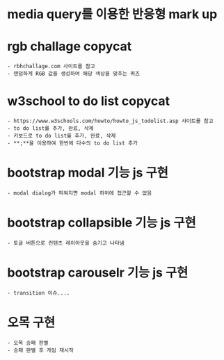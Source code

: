 # media query를 이용한 반응형 mark up
# rgb challage copycat
    - rbhchallage.com 사이트를 참고
    - 랜덤하게 RGB 값을 생성하여 해당 색상을 맞추는 퀴즈
# w3school to do list copycat
    - https://www.w3schools.com/howto/howto_js_todolist.asp 사이트를 참고
    - to do list를 추가, 완료, 삭제
    - 키보드로 to do list를 추가, 완료, 삭제
    - **;**을 이용하여 한번에 다수의 to do list 추가
# bootstrap modal 기능 js 구현
    - modal dialog가 띄워지면 modal 하위에 접근할 수 없음
# bootstrap collapsible 기능 js 구현
    - 토글 버튼으로 컨텐츠 레이아웃을 숨기고 나타냄
# bootstrap carouselr 기능 js 구현
    - transition 이슈....

# 오목 구현

	- 오목 승패 판별
	- 승패 판별 후 게임 재시작